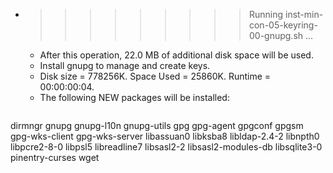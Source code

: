 * >>>>>>>>> Running inst-min-con-05-keyring-00-gnupg.sh ...
  * After this operation, 22.0 MB of additional disk space will be used.
  * Install gnupg to manage and create keys.
  * Disk size = 778256K. Space Used = 25860K. Runtime = 00:00:00:04.
  * The following NEW packages will be installed:
  ```bash
dirmngr gnupg gnupg-l10n gnupg-utils gpg
gpg-agent gpgconf gpgsm gpg-wks-client gpg-wks-server
libassuan0 libksba8 libldap-2.4-2 libnpth0 libpcre2-8-0
libpsl5 libreadline7 libsasl2-2 libsasl2-modules-db libsqlite3-0
pinentry-curses wget
  ```
